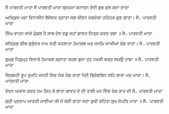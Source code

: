ਜੈ ਪਾਰਵਤੀ ਮਾਤਾ ਜੈ ਪਾਰਵਤੀ ਮਾਤਾ
ਬ੍ਰਹਮਾ ਸਨਾਤਨ ਦੇਵੀ ਸ਼ੁਭ ਫਲ ਕਦਾ ਦਾਤਾ

ਅਰਿਕੁਲ ਪਦਾ ਵਿਨਾਸੀਨ ਜੈਸੇਵਕ ਤ੍ਰਾਤਾ
ਜਗ ਜੀਵਨ ਜਗਦੰਬਾ ਹਰਿਹਰ ਗੁਣ ਗਾਤਾ। ਜੈ.. ਪਾਰਵਤੀ ਮਾਤਾ

ਸਿੰਘ ਵਾਹਨ ਸਾਜੇ ਕੁੰਡਲ ਹੈ ਸਾਥ
ਦੇਵ ਵਡੁ ਜਹਾਂ ਗਾਵਤ ਨਿਤ੍ਯ ਕਰਤ ਤਥਾ ॥ ਜੈ.. ਪਾਰਵਤੀ ਮਾਤਾ

ਸਤਿਯੁਗ ਸ਼ੀਲ ਸੁਸੁੰਦਰ ਨਾਮ ਸਤੀ ਕਹਲਾਤਾ
ਹੇਮਾਚਲ ਘਰ ਜਨਮਿ ਸਾਖੀਆਂ ਰੰਗ ਰਾਤਾ। ਜੈ.. ਪਾਰਵਤੀ ਮਾਤਾ

ਸ਼ੁਮ੍ਭ ਨਿਸ਼ੁਮ੍ਹ ਵਿਦਾਰੇ ਹੇਮਾਚਲ ਸ੍ਯਾਤਾ
ਸਹਸ ਭੁਜਾ ਤਨੁ ਧਰਕੀ ਚਕ੍ਰ ਲਯਉ ਹਾਥਾ ॥ ਜੈ.. ਪਾਰਵਤੀ ਮਾਤਾ

ਸ੍ਰਿਸ਼ਟੀ ਰੂਪ ਤੁਮਹਿ ਜਨਨੀ ਸ਼ਿਵ ਸੰਗ ਰੰਗ ਰਾਤਾ
ਨੰਦੀ ਭ੍ਰਿੰਗਬਿਨ ਲਹਿ ਸਾਰਾ ਮਦ ਮਾਤਾ। ਜੈ.. ਪਾਰਵਤੀ ਮਾਤਾ

ਦੇਵਨ ਅਰਾਜ ਕਰਤ ਹਮ ਚਿਤ ਕੋ ਲਾਤਾ
ਗਾਵਤ ਦੇ ਦੀ ਤਾਲੀ ਮਨ ਵਿੱਚ ਰੰਗ ਰਾਤ ਦੀ ਜੈ.. ਪਾਰਵਤੀ ਮਾਤਾ

ਸ਼੍ਰੀ ਪ੍ਰਤਾਪ ਆਰਤੀ ਮਾਈਆ ਕੀ ਜੋ ਕੋਈ ਗਾਤਾ
ਸਦਾ ਸੁਖੀ ਰਹਿਤਾ ਸੁਖ ਸੰਪਤਿ ਪਾਤਾ ॥ ਜੈ.. ਪਾਰਵਤੀ ਮਾਤਾ